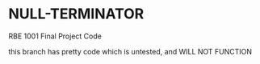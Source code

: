 # NULL-TERMINATOR
RBE 1001 Final Project Code

this branch has pretty code which is untested, and WILL NOT FUNCTION
